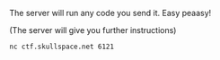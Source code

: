 The server will run any code you send it. Easy peaasy!

(The server will give you further instructions)

`nc ctf.skullspace.net 6121`
